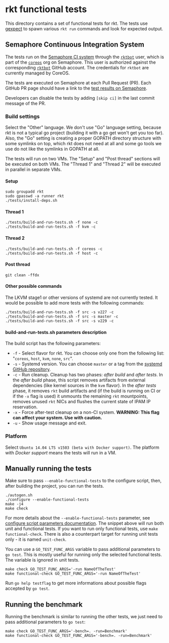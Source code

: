 # rkt functional tests

This directory contains a set of functional tests for rkt.
The tests use [gexpect](https://github.com/coreos/gexpect) to spawn various `rkt run` commands and look for expected output.

## Semaphore Continuous Integration System

The tests run on the [Semaphore CI system](https://semaphoreci.com/) through the [`rktbot`](https://semaphoreci.com/rktbot) user, which is part of the [`coreos`](https://semaphoreci.com/coreos/) org on Semaphore.
This user is authorized against the corresponding [`rktbot`](https://github.com/rktbot) GitHub account.
The credentials for `rktbot` are currently managed by CoreOS.

The tests are executed on Semaphore at each Pull Request (PR).
Each GitHub PR page should have a link to the [test results on Semaphore](https://semaphoreci.com/coreos/rkt).

Developers can disable the tests by adding `[skip ci]` in the last commit message of the PR.

### Build settings

Select the "Other" language.
We don't use "Go" language setting, because rkt is not a typical go project (building it with a go get won't get you too far).
Also, the "Go" setting is creating a proper GOPATH directory structure with some symlinks on top, which rkt does not need at all and some go tools we use do not like the symlinks in GOPATH at all.

The tests will run on two VMs.
The "Setup" and "Post thread" sections will be executed on both VMs.
The "Thread 1" and "Thread 2" will be executed in parallel in separate VMs.

#### Setup

```
sudo groupadd rkt
sudo gpasswd -a runner rkt
./tests/install-deps.sh
```

#### Thread 1

```
./tests/build-and-run-tests.sh -f none -c
./tests/build-and-run-tests.sh -f kvm -c
```

#### Thread 2

```
./tests/build-and-run-tests.sh -f coreos -c
./tests/build-and-run-tests.sh -f host -c
```

#### Post thread

```
git clean -ffdx
```

#### Other possible commands

The LKVM stage1 or other versions of systemd are not currently tested.
It would be possible to add more tests with the following commands:

```
./tests/build-and-run-tests.sh -f src -s v227 -c
./tests/build-and-run-tests.sh -f src -s master -c
./tests/build-and-run-tests.sh -f src -s v229 -c
```

#### build-and-run-tests.sh parameters description

The build script has the following parameters:
- `-f` - Select flavor for rkt. You can choose only one from the following list: "`coreos`, `host`, `kvm`, `none`, `src`".
- `-s` - Systemd version. You can choose `master` or a tag from the [systemd GitHub repository](https://github.com/systemd/systemd).
- `-c` - Run cleanup. Cleanup has two phases: *after build* and *after tests*. In the *after build* phase, this script removes artifacts from external dependencies (like kernel sources in the `kvm` flavor). In the  *after tests* phase, it removes `rkt` build artifacts and (if the build is running on CI or if the `-x` flag is used) it unmounts the remaining `rkt` mountpoints, removes unused `rkt` NICs and flushes the current state of IPAM IP reservation.
- `-x` - Force after-test cleanup on a non-CI system. **WARNING: This flag can affect your system. Use with caution.**
- `-u` - Show usage message and exit.

### Platform

Select `Ubuntu 14.04 LTS v1503 (beta with Docker support)`.
The platform with *Docker support* means the tests will run in a VM.

## Manually running the tests

Make sure to pass `--enable-functional-tests` to the configure script, then, after building the project, you can run the tests.

```
./autogen.sh
./configure --enable-functional-tests
make -j4
make check
```

For more details about the `--enable-functional-tests` parameter, see [configure script parameters documentation](../Documentation/build-configure.md).
The snippet above will run both unit and functional tests.
If you want to run only functional tests, use `make functional-check`.
There is also a counterpart target for running unit tests only - it is named `unit-check`.

You can use a `GO_TEST_FUNC_ARGS` variable to pass additional parameters to `go test`.
This is mostly useful for running only the selected functional tests.
The variable is ignored in unit tests.

```
make check GO_TEST_FUNC_ARGS='-run NameOfTheTest'
make functional-check GO_TEST_FUNC_ARGS='-run NameOfTheTest'
```

Run `go help testflag` to get more informations about possible flags accepted by `go test`.

## Running the benchmark

Running the benchmark is similar to running the other tests, we just need to pass additional
parameters to `go test`:

```
make check GO_TEST_FUNC_ARGS='-bench=. -run=Benchmark'
make functional-check GO_TEST_FUNC_ARGS='-bench=. -run=Benchmark'
```
